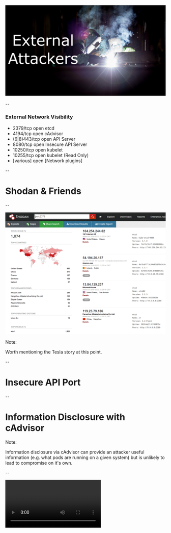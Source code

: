 <img src="images/external-attackers.jpg"/>

--

### External Network Visibility

* 2379/tcp      open  etcd
* 4194/tcp      open  cAdvisor
* (6|8)443/tcp  open  API Server
* 8080/tcp      open  Insecure API Server
* 10250/tcp     open  kubelet
* 10255/tcp     open  kubelet (Read Only)
* [various]     open  [Network plugins]

--

# Shodan & Friends

--

<img src="images/exposed_etcd.png"/>

Note:

Worth mentioning the Tesla story at this point.

--

# Insecure API Port

--

# Information Disclosure with cAdvisor

Note:

Information disclosure via cAdvisor can provide an attacker useful information (e.g. what pods are running on a given system) but is unlikely to lead to compromise on it's own.

--

<video src="/demo_videos/cadvisor.mp4"/>

--

# Attacking the Kubelet

Note: 

The kubelet is a very interesting component from a security standpoint as it controls access to the container engine (e.g. Docker) running on the node.  There are generally 2 ports associated with the kubelet process.  10250/TCP is the read/write port, and 10255/TCP is the read-only port.  Prior to 1.5 all access to the kubelet was unauthenticated, so if you could see the port you could execute commands against it.  Since then it has been possible to restrict access, however many clusters still haven't implemented this protection.   Kubelet authorization is possible but the default is alwaysAllow https://kubernetes.io/docs/admin/kubelet-authentication-authorization/#kubelet-authentication

--

<video src="/demo_videos/kubelet-read-only.mp4"/>

--

<video src="/demo_videos/kubelet.mp4"/>

--

# Attacking etcd

Note:

We can used etcdctl to dump the contents of the database.  Importantly one of the things that etcd stores is all Kubernetes secrets are stored in clear text in etcd.  An attacker who can either get access to the etcd service or can get access to the underlying node can pwn all secrets.   A good secrets management post is at https://medium.com/on-docker/secrets-and-lie-abilities-the-state-of-modern-secret-management-2017-c82ec9136a3d#.k3yxv32o9

--

<video src="/demo_videos/etcd.mp4"/>
